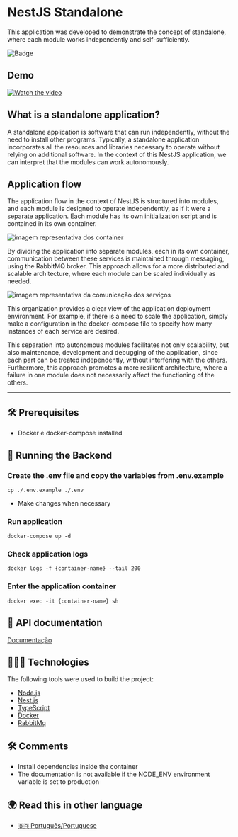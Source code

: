 # NestJS Standalone

This application was developed to demonstrate the concept of standalone, where each module works independently and self-sufficiently.

![Badge](https://img.shields.io/badge/standalone-api-%237159c1?style=for-the-badge&logo=ghost)

## Demo

[![Watch the video](https://miro.medium.com/v2/resize:fit:1400/1*s9kgU8F1eB7Tzs7sG0YhBg.jpeg)](https://vimeo.com/930232720)


## What is a standalone application?

A standalone application is software that can run independently, without the need to install other programs. Typically, a standalone application incorporates all the resources and libraries necessary to operate without relying on additional software. In the context of this NestJS application, we can interpret that the modules can work autonomously.

## Application flow
  The application flow in the context of NestJS is structured into modules, and each module is designed to operate independently, as if it were a separate application. Each module has its own initialization script and is contained in its own container.

  ![imagem representativa dos container](https://cdn.discordapp.com/attachments/1115324354658570261/1224730389080309780/image.png?ex=661e8e0f&is=660c190f&hm=27c6ad32ecda23935e3138330b543b3b7ed4afc4a44ae09b191012ad6c1e6c2f&)

 By dividing the application into separate modules, each in its own container, communication between these services is maintained through messaging, using the RabbitMQ broker. This approach allows for a more distributed and scalable architecture, where each module can be scaled individually as needed.

  ![imagem representativa da comunicação dos serviços](https://cdn.discordapp.com/attachments/1115324354658570261/1224756531099074731/image.png?ex=661ea667&is=660c3167&hm=6c944e8a3cf4ccf7c9a91c407711d52e5f7bd92a1faf9b68cfc6253c4004d65f&)

This organization provides a clear view of the application deployment environment. For example, if there is a need to scale the application, simply make a configuration in the docker-compose file to specify how many instances of each service are desired.

This separation into autonomous modules facilitates not only scalability, but also maintenance, development and debugging of the application, since each part can be treated independently, without interfering with the others. Furthermore, this approach promotes a more resilient architecture, where a failure in one module does not necessarily affect the functioning of the others.

<hr>

## 🛠️ Prerequisites
* Docker e docker-compose installed

## 🎲 Running the Backend

### Create the .env file and copy the variables from .env.example
```=shell
cp ./.env.example ./.env
```
* Make changes when necessary

### Run application
```=shell
docker-compose up -d 
```

### Check application logs
```=shell
docker logs -f {container-name} --tail 200
```

### Enter the application container
```=shell
docker exec -it {container-name} sh
```

## 📖 API documentation

[Documentação](http://localhost:3001/docs)

## 👨🏼‍💻 Technologies

The following tools were used to build the project:

- [Node.js](https://nodejs.org/en/)
- [Nest.js](https://docs.nestjs.com/)
- [TypeScript](https://www.typescriptlang.org/)
- [Docker](https://docs.docker.com/)
- [RabbitMq](https://www.rabbitmq.com/docs)

## 🛠️ Comments
* Install dependencies inside the container
* The documentation is not available if the NODE_ENV environment variable is set to production

## 🌍 Read this in other language
- <a href="./docs/translations/pt-br.md" >🇧🇷 Português/Portuguese</a>
